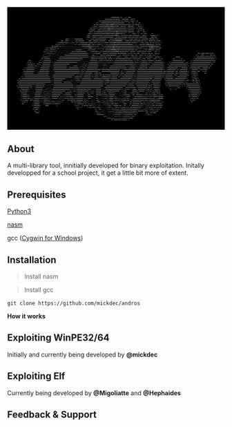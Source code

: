 <div align="center">
<img src="READMERES/Heapnos-1920x1080.png">
</div>

About
-----

A multi-library tool, innitially developed for binary exploitation.
Initally developped for a school project, it get a little bit more of extent.

Prerequisites
-------------

[Python3](https://www.python.org/)

[nasm](https://www.nasm.us/)

gcc ([Cygwin for Windows](https://cygwin.com/install.html))

Installation
-----------------
>Install nasm

>Install gcc

```Shell
git clone https://github.com/mickdec/andros
```

**How it works**



Exploiting WinPE32/64
----------------------
Initially and currently being developed by **@mickdec**

Exploiting Elf
----------------------
Currently being developed by  **@Migoliatte** and  **@Hephaides**

Feedback & Support
--------